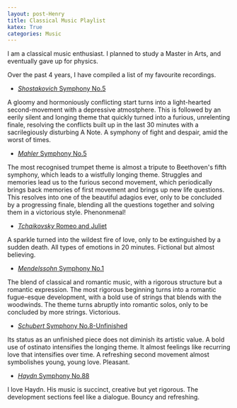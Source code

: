 ```yaml
---
layout: post-Henry
title: Classical Music Playlist  
katex: True
categories: Music
---
```


I am a classical music enthusiast. I planned to study a Master in Arts, and eventually gave up for physics. 

Over the past 4 years, I have compiled a list of my favourite recordings.

* [_Shostakovich_ Symphony No.5](https://www.youtube.com/watch?v=9fCmbe55Ykc)

A gloomy and hormoniously conflicting start turns into a light-hearted second-movement with a depressive atmostphere. This is followed by an eerily silent and longing theme that quickly turned into a furious, unrelenting finale, resolving the conflicts built up in the last 30 minutes with a sacrilegiously disturbing A Note. A symphony of fight and despair, amid the worst of times.

* [_Mahler_ Symphony No.5](https://www.youtube.com/watch?v=G_FYQoqV5fk&t=3095s)

The most recognised trumpet theme is almost a tripute to Beethoven's fifth symphony, which leads to a wistfully longing theme. Struggles and memories lead us to the furious second movement,  which periodically brings back memories of first movement and brings up new life questions. This resolves into one of the beautiful adagios ever, only to be concluded by a progressing finale, blending all the questions together and solving them in a victorious style. Phenonmenal!

* [_Tchaikovsky_ Romeo and Juliet](https://www.youtube.com/watch?v=f6qZUCi7ToQ)

A sparkle turned into the wildest fire of love, only to be extinguished by a sudden death. All types of emotions in 20 minutes. Fictional but almost believing.

* [_Mendelssohn_ Symphony No.1](https://www.youtube.com/watch?v=Tos7OlK5RhU&t=1392s) 

The blend of classical and romantic music, with a rigorous structure but a romantic expression. The most rigorous beginning turns into a romantic fugue-esque development, with a bold use of strings that blends with the woodwinds. The theme turns abruptly into romantic solos, only to be concluded by more strings. Victorious.

* [_Schubert_ Symphony No.8-Unfinished](https://www.youtube.com/watch?v=TgZj4Vd3HHk)

Its status as an unfinished piece does not diminish its artistic value. A bold use of ostinato intensifies the longing theme. It almost feelings like recurring love that intensifies over time. A refreshing second movement almost symbolishes young, young love. Pleasant.

* [_Haydn_ Symphony No.88](https://www.youtube.com/watch?v=LonRkoYDDu0&t=215s)

I love Haydn. His music is succinct, creative but yet rigorous. The development sections feel like a dialogue. Bouncy and refreshing.







